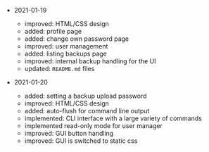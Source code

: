 * 2021-01-19
	* improved: HTML/CSS design
	* added: profile page
	* added: change own password page
	* improved: user management
	* added: listing backups page
	* improved: internal backup handling for the UI
	* updated: `README.md` files

* 2021-01-20
	* added: setting a backup upload password
	* improved: HTML/CSS design
	* added: auto-flush for command line output
	* implemented: CLI interface with a large variety of commands
	* implemented read-only mode for user manager
	* improved: GUI button handling
	* improved: GUI is switched to static css



